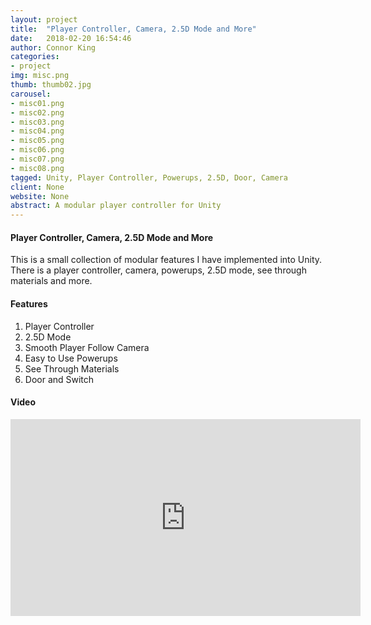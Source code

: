 ```yaml
---
layout: project
title:  "Player Controller, Camera, 2.5D Mode and More"
date:   2018-02-20 16:54:46
author: Connor King
categories:
- project
img: misc.png
thumb: thumb02.jpg
carousel:
- misc01.png
- misc02.png
- misc03.png
- misc04.png
- misc05.png
- misc06.png
- misc07.png
- misc08.png
tagged: Unity, Player Controller, Powerups, 2.5D, Door, Camera
client: None
website: None
abstract: A modular player controller for Unity
---
```

#### Player Controller, Camera, 2.5D Mode and More
This is a small collection of modular features I have implemented into Unity. There is a player controller, camera, powerups, 2.5D mode, see through materials and more. 

#### Features
1. Player Controller
2. 2.5D Mode
3. Smooth Player Follow Camera
4. Easy to Use Powerups
5. See Through Materials
6. Door and Switch

#### Video
<iframe width="560" height="315" src="https://www.youtube.com/embed/_r-xqbwteTY" frameborder="0" allow="accelerometer; autoplay; encrypted-media; gyroscope; picture-in-picture" allowfullscreen></iframe>